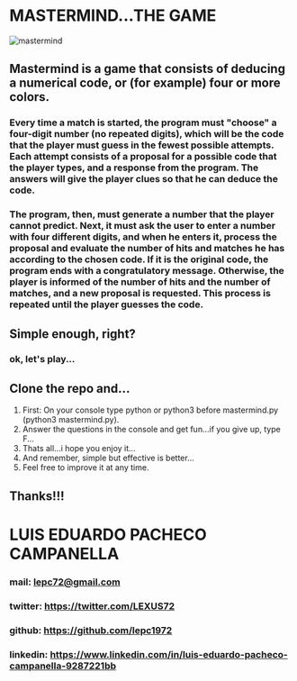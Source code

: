 # MASTERMIND...THE GAME 

 ![mastermind](https://play.google.com/store/apps/details?id=es.mtoh.mastermindnmeros&hl=en_SG&gl=US)
 
## Mastermind is a game that consists of deducing a numerical code, or (for example) four or more colors.

### Every time a match is started, the program must "choose" a four-digit number (no repeated digits), which will be the code that the player must guess in the fewest possible attempts. Each attempt consists of a proposal for a possible code that the player types, and a response from the program. The answers will give the player clues so that he can deduce the code.

### The program, then, must generate a number that the player cannot predict. Next, it must ask the user to enter a number with four different digits, and when he enters it, process the proposal and evaluate the number of hits and matches he has according to the chosen code. If it is the original code, the program ends with a congratulatory message. Otherwise, the player is informed of the number of hits and the number of matches, and a new proposal is requested. This process is repeated until the player guesses the code.

## Simple enough, right?

### ok, let's play...

## Clone the repo and...

1. First: On your console type python or python3 before mastermind.py (python3 mastermind.py).
2. Answer the questions in the console and get fun...if you give up, type F...
3. Thats all...i hope you enjoy it...
4. And remember, simple but effective is better...
5. Feel free to improve it at any time.

## Thanks!!!

# LUIS EDUARDO PACHECO CAMPANELLA

### mail: lepc72@gmail.com

### twitter: https://twitter.com/LEXUS72

### github: https://github.com/lepc1972

### linkedin: https://www.linkedin.com/in/luis-eduardo-pacheco-campanella-9287221bb








 
 



